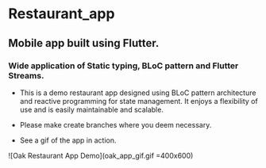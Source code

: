 # Restaurant_app

## Mobile app built using Flutter. 

### Wide application of Static typing, BLoC pattern and Flutter Streams. 

* This is a demo restaurant app designed using BLoC pattern architecture and reactive programming for state management. It enjoys a flexibility of use and is easily maintainable and scalable. 

* Please make create branches where you deem necessary.

* See a gif of the app in action.

![Oak Restaurant App Demo](oak_app_gif.gif =400x600)



